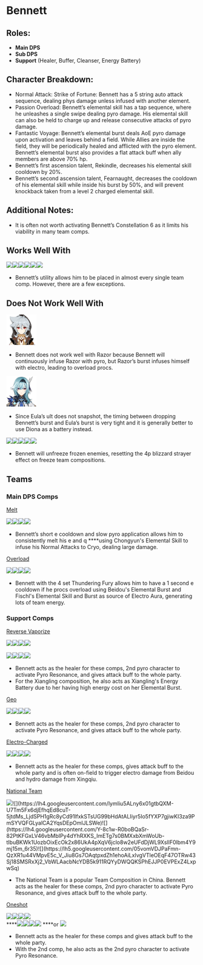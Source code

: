 # Bennett

## **Roles:**

* **Main DPS**
* **Sub DPS**
* **Support** \(Healer, Buffer, Cleanser, Energy Battery\)

## **Character Breakdown:**

* Normal Attack: Strike of Fortune: Bennett has a 5 string auto attack sequence, dealing phys damage unless infused with another element.
* Passion Overload: Bennett’s elemental skill has a tap sequence, where he unleashes a single swipe dealing pyro damage. His elemental skill can also be held to charge up and release consecutive attacks of pyro damage.
* Fantastic Voyage: Bennett’s elemental burst deals AoE pyro damage upon activation and leaves behind a field. While Allies are inside the field, they will be periodically healed and afflicted with the pyro element. Bennett’s elemental burst also provides a flat attack buff when ally members are above 70% hp.
* Bennett’s first ascension talent, Rekindle, decreases his elemental skill cooldown by 20%.
* Bennett’s second ascension talent, Fearnaught, decreases the cooldown of his elemental skill while inside his burst by 50%, and will prevent knockback taken from a level 2 charged elemental skill.

## **Additional Notes:**

* It is often not worth activating Bennett’s Constellation 6 as it limits his viability in many team comps.

## Works Well With

![](https://lh3.googleusercontent.com/vwzPL8yGc83AZqQ8T1QaLbBvP-HPYz1FmilKn_w5ZPl3p1wpR1FBLoGiuTA8-Rdtx_ziJVOv_0MO6TWXEwi6ulu1ZIo-4veqdrerHCriFqNMjD01SJ9gEJ874a3pHg-qUALBGYpx)![](https://lh4.googleusercontent.com/sPakhjVZmg5UeD0V-lvj-EAwFosglPy6yP-pJ0lDoBGn_RtOMJX56jeaNVDE1caufeOxyuN758ThERLQ9iO4bUfp2gmVoIRzObeSvoqH9uj9kBjXhxb3EHxSGsgAJlfDL6XHgv8-)![](https://lh5.googleusercontent.com/lqDD-ea3EXQPqh6ZJ2Y7HRZWYXeb_2U3afjBFpIqKJMcIRIvTzR7JmdGV3YIFJ4dgl8mxDOg61IuiPWGc2ojCUlb3aCM1a-FuIAWwK8Zkn18huEww_w15-mfScYcP-UzRmzO8yoN)![](https://lh6.googleusercontent.com/0cjJgRJLQTovPXO6Bwvp6VeyF2doSMszFw1OCMe-oWDxRZ9208gUOsQnSzbXsPfh-fzVdTkxLN03T2OdlQ7QeS_54kW3otujyjQR7u5DzZbENwAKoR6HD8W754LElmMkF6toNILi)![](https://lh3.googleusercontent.com/UJMCX4egpKRf4Cvj2Ztr3KyU1BSvttFPxLhH5_GnFAuUo1NHbuMbsQFeTcaMVkNin9-sIll6KX0t_6TfWbn3VH9zh1TOSp3Adjr5GfjN224Eegg-Xb5P3UlpeY0QXMgP12VpaZhe)![](https://lh3.googleusercontent.com/uHmg7086b0LgRjS9JM-IjxyCEgpLHu63COZNHEzvRXOndCDg-OEZQP-Fn0Rl8eisGfdn1ceIe4ZQr0iTI-kjsaZUwHhBxpdB-E3-u7xeh3sFS6HSN0J1MtoR4vYKx8SNWstT88l-)

* Bennett’s utility allows him to be placed in almost every single team comp. However, there are a few exceptions.

## **Does Not Work Well With**

![](../../.gitbook/assets/image%20%284%29.png)

* Bennett does not work well with Razor because Bennett will continuously infuse Razor with pyro, but Razor’s burst infuses himself with electro, leading to overload procs.

![](../../.gitbook/assets/image%20%286%29.png)

* Since Eula’s ult does not snapshot, the timing between dropping Bennett’s burst and Eula’s burst is very tight and it is generally better to use Diona as a battery instead.

![](https://lh6.googleusercontent.com/YBRbVzkRWTh0465Y3Q-3oSjcb0iqO9jh1tmHaS-xeW2wPl0YdgWRTYGB_w5KQNiGSnlxXLwfrIV_0jR89nwKy6QCcHFdnrD8TsNz7D8R1DOLccXFiCfiDIJgnvbsfwsVj-K3I8b3)![](https://lh4.googleusercontent.com/_P7tnXaEkoqj1EMoTDv7NQnFBCsQ3_0qz89rojQs6x0Eb3ZFPTRkyVnKcMzkHKA1fefSGXBtZQxVprIi7930a4Y5RwiLzXUT_dUx7fLmZzKp3ggyzekZqY8UBQbF5iyhvytV46kT)![](https://lh5.googleusercontent.com/lBH93o6g3ak2i2xmyVvjAiKXTFXAq_8ZGT7d2UVoPdhsvVsaEw4BGbRJ8konEClfYhvANdyJyUyNpc_VRjKR78fSEihU_E3ernhU9vSAxVWRJsIhSGvXqS-0-y4-DLesB81dbmzm)![](https://lh5.googleusercontent.com/MMb0509hVdB9MYhUHEDVrC5ieqWImCzkbX8dDPTBgBek8-FTGb9A8_Bj68xypPWU3CJHd94u08gT2-zW6md5SNfQZzMh31F9jemgert4jkLwr5_zZonmn8I_KFzQctQoW0l78n4-)![](https://lh6.googleusercontent.com/cHQUZroVZQmCc_RlkSCBoOyrA5VnEUSN2Xg-7AGxONgj5v_K6ScOIAsXhlunKdbEAZ7dkc43832mULxBO0McGn3GKOqYLPsqyvt-7p_NbZ6cNJ5HOTdiOUhcgX46G0HY4TfiWSlF)

* Bennett will unfreeze frozen enemies, resetting the 4p blizzard strayer effect on freeze team compositions.

## **Teams**

### **Main DPS Comps**

[Melt](../../teams/melt.md)

![](https://lh5.googleusercontent.com/uHb0PfJd9iz0XVL7ctPPZzkl0wBX-t0qRQKOHZvZfhd-cqNZTYQWsUEv9AiQlrw0QvgbmOuB7R-o87LRvLuub5TJUjymm0HWCplyyCUs4guwsS0VYkYMH_MK27gc89yFLTPlHtuP)![](https://lh6.googleusercontent.com/AJzClIVs3b7V8G_H57k0HDVQwQxK0pV4Ekg0qGQUxBH5sxY0FSG6PBl4btVoTtYJfjEiFyDGB0OqOmqV3YwiqJcgFlcZV_tK7typFVO3dh2lDlScVawnvcxkE8kMJ482MIu_a1BU)![](https://lh4.googleusercontent.com/2ApeaWqn1Cp6dgXc6Fidw_Z_K7le9IJUsT2CDvzqq8d-IkwhDwTxPvnQ0ShRCHzOlL9CrRkZxACvFin8Tj-R927pCzbIz5Gtqx8KbX8MdNiEB6Na6Mqf4Jr8XOHq26_JZ6LNbbxw)![](https://lh6.googleusercontent.com/sC4jtKG14K2axSW-EPx9U4p5t68h9RI62O1f5m_NrE9seIq0FwRUVhkUNGLgCYd3pyXhzvRx2oG2qhutuPgQxQQz1znkvrFkOcoqR8jrkNhI08_9EEAgSjmpjIUOgAEzwjlbfpMy)

* Bennett’s short e cooldown and slow pyro application allows him to consistently melt his e and q ****using Chongyun's Elemental Skill to infuse his Normal Attacks to Cryo, dealing large damage.

[Overload](../../teams/overload.md)

![](https://lh5.googleusercontent.com/uHb0PfJd9iz0XVL7ctPPZzkl0wBX-t0qRQKOHZvZfhd-cqNZTYQWsUEv9AiQlrw0QvgbmOuB7R-o87LRvLuub5TJUjymm0HWCplyyCUs4guwsS0VYkYMH_MK27gc89yFLTPlHtuP)![](https://lh5.googleusercontent.com/c_xlUzTJQK3QRmtTt2Z2QNmfKgdOlJ_U9eKX_S6QfDOMuw-iyWkuOdnvC1W_Hkn75ImqalSZmkEI9G3MIHFDQGakABc1nyuCAzBqsslkKqfJ7y3HY3SUdh_UNA_DAoBFVtf8ycgV)![](https://lh3.googleusercontent.com/gny9daI49qHb-sIphG8kLzWzTU1nT5f-pnVopSZoXO9EXwQEUVnLEjXMFk-ThkrA-QKTRI4jE9noaMylntwTKAKBLNUTiW9DkA2nUHN-W0nAPWXEG01iwNUjQrRqIj1GuP05IbOG)![](https://lh5.googleusercontent.com/hXiIESt4Y9M3ocZTMKm4twVS0A-BnfmK_8Bs43keIKq34K-hD5ex5gX9cPRQBNwVyp7CBVcJRfhakxpj8uof_C-ldH_Bqpe0_vLxyes-QJokNDGg3dqIUTs-IcbyUv4TU8JsTw_h)

*  Bennett with the 4 set Thundering Fury allows him to have a 1 second e cooldown if he procs overload using Beidou's Elemental Burst and Fischl's Elemental Skill and Burst as source of Electro Aura, generating lots of team energy.

### Support Comps

[Reverse Vaporize](../../teams/reverse-vaporize.md)

![](https://lh5.googleusercontent.com/Lmp9u8pSCVf6s8iF9Gpo1VTa0z3FqGGG9tAKlYtUEewRg4T7GEymD2-Z-xtqnzfELyfIbThI0kcTEfzyGYkNkmEVrhaGokZTDtzMLsQ3B1ZPHbmdSL2HgE3zvmr4QewISilRkAJ7)![](https://lh5.googleusercontent.com/IjLMha3vj_BEG-rLFD72HoDF2E-HDRU-cudBInj57yqsg0cHZWrlIZstz91tVkX2EFautzL11zQqIYzattl7BEJryQJJFohx5VNUEvEZ5auYyWordkAmPAeethkPQSIV0Khvln7L)![](https://lh5.googleusercontent.com/hXiIESt4Y9M3ocZTMKm4twVS0A-BnfmK_8Bs43keIKq34K-hD5ex5gX9cPRQBNwVyp7CBVcJRfhakxpj8uof_C-ldH_Bqpe0_vLxyes-QJokNDGg3dqIUTs-IcbyUv4TU8JsTw_h)![](https://lh6.googleusercontent.com/sC4jtKG14K2axSW-EPx9U4p5t68h9RI62O1f5m_NrE9seIq0FwRUVhkUNGLgCYd3pyXhzvRx2oG2qhutuPgQxQQz1znkvrFkOcoqR8jrkNhI08_9EEAgSjmpjIUOgAEzwjlbfpMy)

![](https://lh4.googleusercontent.com/q92wba8M5TKl5EGbbborbzC_oK8NEzKJx4UEeF2QaHzhxmhR_Ja2kPGQSuKFmIy5ryx2gSKYbXvMDgd4yWu3zW5uhCvrFpS2EZb3rbeU_rZOh-1GABDdNnNXb4pr5OUelpO6pmib)![](https://lh6.googleusercontent.com/kfpeAcKxYdPIwjdN66j6CuvhqjPLOCdZobe-RYrDyEvu7R48JeCxF6c_w1SWK_q3GM1IY6XbPsKnS-jungzkG6c-RDrPRvBt1dLYj8NByYMx83h7D_HLVNLpBdUJntyXT57-ZXkX)![](https://lh3.googleusercontent.com/h6C4UpT1ybfpKUPRyL-2xZ5g41O7G7sBSQFBr-A5_4VIkuJdq-08b0diHn8ra3O3d2tUmzjvfr1fV2pTLV5Yi_23ubpTi8v-Ln4vED2sBp7gCQVM-zPl5U_K57d6I7Bey9L6D0Sc)![](https://lh3.googleusercontent.com/vL77hy6cH2qF4wya38bMANKrMnLBgVKQqE_Q_-AupYGY2zG2pnlPwJ-bsycRm79kAxr5XtuhmkMpz_T61DP9egIfIFM70Ao3PRb-zsd13KHjm54sRMeD9U1mSFw-QSCvNYVGnjV1)

* Bennett acts as the healer for these comps, 2nd pyro character to activate Pyro Resonance, and gives attack buff to the whole party.
* For the Xiangling composition, he also acts as Xiangling's Energy Battery due to her having high energy cost on her Elemental Burst.

[Geo](../../teams/geo.md)

 ![](https://lh5.googleusercontent.com/goAMkpNRfX3IanmyDDE1RO6QDPqtPZ3rPWlCndNVvT55c9LKvCTVMCvM7V5li-edawmfNPK221OExHAkpyYGyCvD8AAErXE4qFGHL1KoXhvaj84vG3PQDqxha4REGL9RpkU_FJ93)​![](https://lh3.googleusercontent.com/_SCHUT4YoKRG_7dYxGAolcm92gkge9L8IG1Zp0ivrKCt8RkVnk-WJ1ERFWaaHGuKDkwEZvq_yTbtb4HWM0VrDsGZ6lLP4qev_ZLwEmO-1YQLkDF5hhJNg8XfjvDkbqE0wPGG2Eqg)​![](https://lh6.googleusercontent.com/l2UeDCXJntoyHdZjwdAD0I5fMJHZQQNpbwMvsc4rylljzhMJ4MjdvOMh624YGmcwFwBiirwX9wke5t2BUWyyn3iCp-uabZnPXz0E7WTRllNp1J28YxekgTEs72Ce815gBoI4glGE)​![](https://lh3.googleusercontent.com/n52LFSn6TImbzhIl18g70yL3xa8CmgSkeq8VZafkxMU1e5F9J6cAHnf7kX-NeXiXrkPRFYVfWsSgZUcFHidAO6n41bAtm3K-6ZV2MZHwkRhoUx0yOxzNiZE6McAhOaws_FUDDOdr)

* Bennett acts as the healer for these comps, 2nd pyro character to activate Pyro Resonance, and gives attack buff to the whole party.

[Electro-Charged](../../teams/electro-charged.md)

![](https://lh6.googleusercontent.com/fIPk259ZZXs6tWXRh0Nb06OhniDxCJycd5EAA0MKX2SxIt5hq8VMHsBxcRm4YHHZXqJIFUmNm-bl6oPpzFbNfHhsKxdjFiLlbhGE2BHO8ltVFu2HkEy_K_hHXZiDA_7ltiwCPFnl)**​**![](https://lh4.googleusercontent.com/PuQgrhjAQqnxEcVSzN3Nyaii7Iq062SiCI_JAZ-9VkksCVljbD-yNH8eUxniz_CIPYuBShbjhrZhnMyaDBmIYdTrnU2muBQoyEERvF8Tikyv06K6xdFhyS2yQA1_eZPUCIxOIoj5)**​**![](https://lh3.googleusercontent.com/srVqN2RNpBURVfha1ziWKNYEu0QJnqPdkhP7PsKPJB9-IjabB7O2prVxv1xOLSY9J_4sDcEfAuFDiQ4tjcE2Ran7AOq3xoQTXL6c5z1n5exwKNKSidq9AvTotk2S-3wycDUh6E2-)![](https://lh5.googleusercontent.com/uHb0PfJd9iz0XVL7ctPPZzkl0wBX-t0qRQKOHZvZfhd-cqNZTYQWsUEv9AiQlrw0QvgbmOuB7R-o87LRvLuub5TJUjymm0HWCplyyCUs4guwsS0VYkYMH_MK27gc89yFLTPlHtuP)

* Bennett acts as the healer for these comps, gives attack buff to the whole party and is often on-field to trigger electro damage from Beidou and hydro damage from Xingqiu.

​[National Team](https://genshinteambuilds.gitbook.io/teams/teams/other) ​

​![](https://lh4.googleusercontent.com/a92GSpepMr56dEBngM_xglei8oRG-_PpevT47JDp_-6UxuTBN-ILjcREjvF9tRivQlq6vLs6jh9qSsiCA0moQJOIrpjq0Niy2oo1G8d36rRkSRFE3txJxKELIC7RcUe0B89jlpu_)​![](https://lh4.googleusercontent.com/lymIiu5ALny6x01gtbQXM-U7Tm5Fx6djEfhqEd8cuT-5jtdMs_LjdSPH1gRc8yCd91lfxkSTsUG99bHdAtALIiyr5Io5fYXP7gjiwKI3za9PmSYVQFGLyalCA2YqsDEpOmIJLSWe)​![](https://lh4.googleusercontent.com/Y-8c1w-R0boBQaSr-82PtKFGxLV46vbMbIPy4dYhRXKS_ImETg7s0BMXxbXmWoUb-tIbuBKWk1UozbOixEcOk2x86UkA4pXqV6jclo8w2eUFdDjWL9XslIF0lbm4Y9mj15m_6r35)​![](https://lh5.googleusercontent.com/05vomVDJPaFmn-QzXR1u44VMpvE5c_V_Jiu8Gs7OAqtpxdZh1ehoAiLxIvgVTleOEqF47OTRw43Sj18SMSRxXj2_VbWLAacbNcYDB5k911RQYyDWQQKSPhEJJP0EVPExZ4LxpwSq)

* The National Team is a popular Team Composition in China. Bennett acts as the healer for these comps, 2nd pyro character to activate Pyro Resonance, and gives attack buff to the whole party.

[Oneshot](../../teams/other/oneshot.md)

![](https://lh5.googleusercontent.com/JAXFpK-vj9sC9v8-9T_zZtsHZRkanYcQXLP3UgXclgA_ospzENqSlh8-T7ZFk8jY7uqhhGLwwh6eVE-AkOuhoRkri6puLEI2PK0iRNYNcN_H7tB9_0xTcWdB8wx6SroipL6yCnDb)![](https://lh3.googleusercontent.com/PoevGYweBwnBcErW9hdwlWq3AouGx47yLFKcLKhNyMNSYYNTKOxI7-8tutYjFEVJg5Pk4lPbgIQg5zlmqb6UaN7YjQY1YWCevhfYlKJ4OlF1FGRxPoz9UdYBnvJsaNAo3cEz20YU)![](https://lh3.googleusercontent.com/6edriWuB7Ekgqoos31forJMNMzhBMNq6fJMGr6qATI7VPq-DhPf2zEaXM2qVjRLfJfPFKtj1OuRCDn6ZWGzIuXdKNcndAKI4tshwgYkZw2cNjmPq2P6COj7j2seac9hEs6osqQc2)![](https://lh3.googleusercontent.com/eikQvN338B9zDC1gYSngfA45_9VNSk6EBSqUxa5e03obXsYte0iBiaB-2jsbKiljY9nMu2_t28BG-q__o5-ayePN4W9udfcUZx-cia56_h5YB7QXw47wmijqnRTka8FCTVDY2PYt)  
****![](https://lh3.googleusercontent.com/6edriWuB7Ekgqoos31forJMNMzhBMNq6fJMGr6qATI7VPq-DhPf2zEaXM2qVjRLfJfPFKtj1OuRCDn6ZWGzIuXdKNcndAKI4tshwgYkZw2cNjmPq2P6COj7j2seac9hEs6osqQc2)![](https://lh3.googleusercontent.com/PoevGYweBwnBcErW9hdwlWq3AouGx47yLFKcLKhNyMNSYYNTKOxI7-8tutYjFEVJg5Pk4lPbgIQg5zlmqb6UaN7YjQY1YWCevhfYlKJ4OlF1FGRxPoz9UdYBnvJsaNAo3cEz20YU)![](https://lh3.googleusercontent.com/eikQvN338B9zDC1gYSngfA45_9VNSk6EBSqUxa5e03obXsYte0iBiaB-2jsbKiljY9nMu2_t28BG-q__o5-ayePN4W9udfcUZx-cia56_h5YB7QXw47wmijqnRTka8FCTVDY2PYt)![](https://lh3.googleusercontent.com/ID4KEw8CZrMmMeiDq41mwku84ZcGBzkcHFDKVK8RUZErvends8Yr4z860ivKvVunF9jUgBjP5qrhKShX0u5Gfm9ZGMk_xshLmEyRYRLIZKnqP-1RblTNYudmUwt_jx1ygeL1s3jM) ****or ![](https://lh5.googleusercontent.com/OjIQEboDIieJQUAjIMqllsS00a5V66yclikiZ_BewIbLU7htp1i6iE9gqMh_ybLIS0Avopyo7P7ZGXfE8WJZMnyGOJq37FQyI6qcfExmhUVVYZjmHHR7Q_0ZrO4O320TsPf_riye)

*  Bennett acts as the healer for these comps and gives attack buff to the whole party.
* With the 2nd comp, he also acts as the 2nd pyro character to activate Pyro Resonance.


